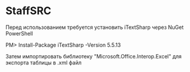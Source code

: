 # StaffSRC
Перед использованием требуется установить iTextSharp через NuGet PowerShell

PM> Install-Package iTextSharp -Version 5.5.13

Затем импортировать библиотеку "Microsoft.Office.Interop.Excel" для экспорта таблицы в .xml файл

